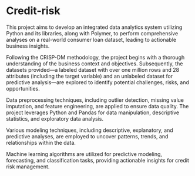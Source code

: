 # Credit-risk
This project aims to develop an integrated data analytics system utilizing
Python and its libraries, along with Polymer, to perform comprehensive analyses on
a real-world consumer loan dataset, leading to actionable business insights.

Following the CRISP-DM methodology, the project begins with a thorough
understanding of the business context and objectives. Subsequently, the datasets
provided—a labeled dataset with over one million rows and 28 attributes (including
the target variable) and an unlabeled dataset for predictive analysis—are explored to
identify potential challenges, risks, and opportunities.

Data preprocessing techniques, including outlier detection, missing value imputation,
and feature engineering, are applied to ensure data quality.
The project leverages Python and Pandas for data manipulation, descriptive
statistics, and exploratory data analysis.

Various modeling techniques, including descriptive, explanatory, and predictive
analyses, are employed to uncover patterns, trends, and relationships within the
data.

Machine learning algorithms are utilized for predictive modeling, forecasting, and
classification tasks, providing actionable insights for credit risk management.

